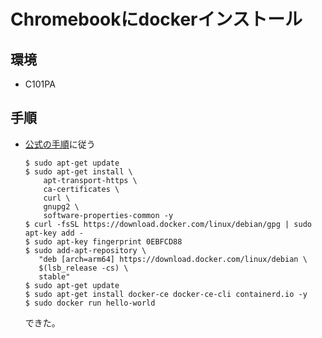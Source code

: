 # Chromebookにdockerインストール

## 環境
* C101PA

## 手順
* [公式の手順](https://docs.docker.com/install/linux/docker-ce/debian/#install-using-the-repository)に従う
  ```
  $ sudo apt-get update
  $ sudo apt-get install \
      apt-transport-https \
      ca-certificates \
      curl \
      gnupg2 \
      software-properties-common -y
  $ curl -fsSL https://download.docker.com/linux/debian/gpg | sudo apt-key add -
  $ sudo apt-key fingerprint 0EBFCD88
  $ sudo add-apt-repository \
     "deb [arch=arm64] https://download.docker.com/linux/debian \
     $(lsb_release -cs) \
     stable"
  $ sudo apt-get update
  $ sudo apt-get install docker-ce docker-ce-cli containerd.io -y
  $ sudo docker run hello-world
  ```
  できた。
